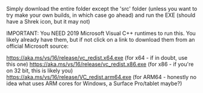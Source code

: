 Simply download the entire folder except the 'src' folder (unless you want to try make your own builds, in which case go ahead) and run the EXE (should have a Shrek icon, but it may not)

IMPORTANT:
	You NEED 2019 Microsoft Visual C++ runtimes to run this. You likely already have them, but if not click on a link to download them from an official Microsoft source:
	
https://aka.ms/vs/16/release/vc_redist.x64.exe (for x64 - if in doubt, use this one)
https://aka.ms/vs/16/release/vc_redist.x86.exe (for x86 - if you're on 32 bit, this is likely you)
https://aka.ms/vs/16/release/VC_redist.arm64.exe (for ARM64 - honestly no idea what uses ARM cores for Windows, a Surface Pro/tablet maybe?)
